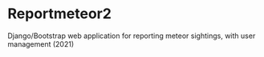 # Reportmeteor2
Django/Bootstrap web application for reporting meteor sightings, with user management (2021)
